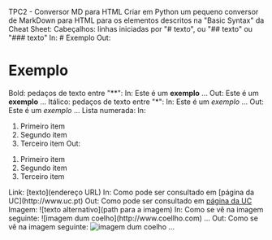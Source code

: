 TPC2 - Conversor MD para HTML
Criar em Python um pequeno conversor de MarkDown para HTML para os elementos descritos na "Basic Syntax" da Cheat Sheet:
Cabeçalhos: linhas iniciadas por "# texto", ou "## texto" ou "### texto"
In: # Exemplo
Out: <h1>Exemplo</h1>
Bold: pedaços de texto entre "**":
In: Este é um **exemplo** ...
Out: Este é um <b>exemplo</b> ...
Itálico: pedaços de texto entre "*":
In: Este é um *exemplo* ...
Out: Este é um <i>exemplo</i> ...
Lista numerada:
In:
1. Primeiro item
2. Segundo item
3. Terceiro item
Out:
<ol>
<li>Primeiro item</li>
<li>Segundo item</li>
<li>Terceiro item</li>
</ol>
Link: [texto](endereço URL)
In: Como pode ser consultado em [página da UC](http://www.uc.pt)
Out: Como pode ser consultado em <a href="http://www.uc.pt">página da UC</a>
Imagem: ![texto alternativo](path para a imagem)
In: Como se vê na imagem seguinte: ![imagem dum coelho](http://www.coellho.com) ...
Out: Como se vê na imagem seguinte: <img src="http://www.coellho.com" alt="imagem dum coelho"/> ...
